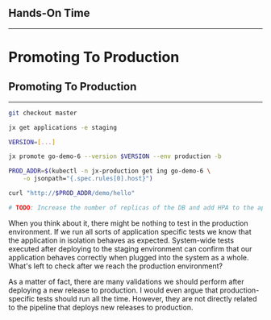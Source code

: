## Hands-On Time

---

# Promoting To Production


## Promoting To Production

---

```bash
git checkout master

jx get applications -e staging

VERSION=[...]

jx promote go-demo-6 --version $VERSION --env production -b

PROD_ADDR=$(kubectl -n jx-production get ing go-demo-6 \
    -o jsonpath="{.spec.rules[0].host}")

curl "http://$PROD_ADDR/demo/hello"

# TODO: Increase the number of replicas of the DB and add HPA to the app.
```

When you think about it, there might be nothing to test in the production environment. If we run all sorts of application specific tests we know that the application in isolation behaves as expected. System-wide tests executed after deploying to the staging environment can confirm that our application behaves correctly when plugged into the system as a whole. What's left to check after we reach the production environment?

As a matter of fact, there are many validations we should perform after deploying a new release to production. I would even argue that production-specific tests should run all the time. However, they are not directly related to the pipeline that deploys new releases to production.